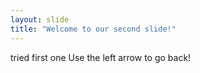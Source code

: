 ```yaml
---
layout: slide
title: "Welcome to our second slide!"
---
```

tried first one
Use the left arrow to go back!
